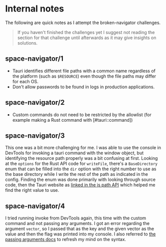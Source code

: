 # Internal notes

The following are quick notes as I attempt the broken-navigator challenges.

> If you haven't finished the challenges yet I suggest not reading the section for that challenge until afterwards as it may give insights on solutions.

## space-navigator/1

-   Tauri identifies different file paths with a common name regardless of the platform (such as `$RESOURCE`) even though the file paths may differ for each OS.
-   Don't allow passwords to be found in logs in production applications.

## space-navigator/2

-   Custom commands do not need to be restricted by the allowlist (for example making a Rust command with [#tauri::command])

## space-navigator/3

This one was a bit more challenging for me. I was able to use the console in DevTools for invoking a tauri command with the window object, but identifying the resource path properly was a bit confusing at first. Looking at the `options` for the Rust API code for `writeFile`, there's a `BaseDirectory` enum that can be filled into the `dir` option with the right number to use as the base directory while I write the rest of the path as indicated in the config. Finding the enum was done primarily with looking through source code, then the Tauri website as [linked in the js path API](https://tauri.app/v1/api/js/path/#basedirectory) which helped me find the right value to use.

## space-navigator/4

I tried running invoke from DevTools again, this time with the custom command and not passing any arguments. I got an error regarding the argument `vector`, so I passed that as the key and the given vector as the value and then the flag was printed into my console. I also referred to [the passing arguments docs](https://tauri.app/v1/guides/features/command/#passing-arguments) to refresh my mind on the syntax.
